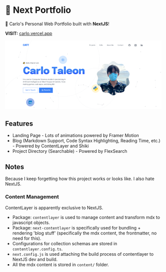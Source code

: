 # 🔼 Next Portfolio

🚀 Carlo's Personal Web Portfolio built with **NextJS**!

**VISIT:** [carlo.vercel.app](https://carlo.vercel.app/)

![SomeImage](/docs/preview.png)

## Features

- Landing Page - Lots of animations powered by Framer Motion
- Blog (Markdown Support, Code Syntax Highlighting, Reading Time, etc.) - Powered by ContentLayer and Shiki
- Project Directory (Searchable) - Powered by FlexSearch

## Notes

Because I keep forgetting how this project works or looks like. I also hate NextJS.

### Content Management

ContentLayer is apparently exclusive to NextJS.

- Package: `contentlayer` is used to manage content and transform mdx to javascript objects.
- Package: `next-contentlayer` is specifically used for bundling + rendering 'blog stuff' (specifically the mdx content, the frontmatter, no need for this).
- Configurations for collection schemas are stored in `contentlayer.config.ts`.
- `next.config.js` is used attaching the build process of contentlayer to NextJS dev and build.
- All the mdx content is stored in `content/` folder.

